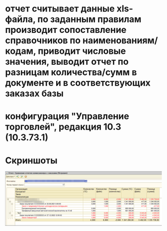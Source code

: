 # отчет считывает данные xls-файла, по заданным правилам производит сопоставление справочников по наименованиям/кодам, приводит числовые значения, выводит отчет по разницам количества/сумм в документе и в соответствующих заказах базы
# конфигурация "Управление торговлей", редакция 10.3 (10.3.73.1) 

# Скриншоты
![Скриншот 1](./Screenshot1.png)
